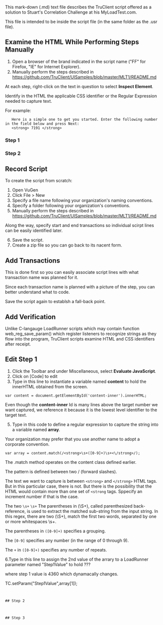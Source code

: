This mark-down (.md) text file describes the TruClient script offered as a solution to 
Stuart's Correlation Challenge at his MyLoadTest.com.

This file is intended to be inside the script file (in the same folder as the .usr file).

## Examine the HTML While Performing Steps Manually 

1. Open a browser of the brand indicated in the script name ("FF" for Firefox, "IE" for Internet Explorer).
2. Manually perform the steps described in
https://github.com/TruClient/UISamples/blob/master/MLT1/README.md

At each step, right-click on the text in question to select **Inspect Element**.

Identify in the HTML the applicable CSS identifier or the Regular Expression needed to capture text.

For example:

```
   Here is a simple one to get you started. Enter the following number in the field below and press Next:
   <strong> 7191 </strong>
```

### Step 1

### Step 2



## <a name="Recording"> Record Script</a>

To create the script from scratch:

1. Open VuGen
2. Click File > New
3. Specify a file name following your organization's naming conventions.
4. Specify a folder following your organization's conventions.
5. Manually perform the steps described in
https://github.com/TruClient/UISamples/blob/master/MLT1/README.md

Along the way, specify start and end transactions so individual scirpt lines can be easily identified later.

6. Save the script. 
7. Create a zip file so you can go back to its nacent form.

## Add Transactions
This is done first so you can easily associate script lines with what transaction name was planned for it.

Since each transaction name is planned with a picture of the step, you can better understand what to code.

Save the script again to establsh a fall-back point.

## Add Verification
Unlike C-langauge LoadRunner scripts which may contain function web_reg_save_param() 
which register listeners to recognize strings as they flow into the program,
TruClient scripts examine HTML and CSS identifiers after receipt.

## Edit Step 1

1. Click the Toolbar and under Miscellaneous, select **Evaluate JavaScript**.
2. Click on [Code] to edit
4. Type in this line to instantiate a variable named **content** to hold the innerHTML obtained from the screen.

 ```
 var content = document.getElementById('content-inner').innerHTML;
 ```

 Even though the **content-inner** Id is many lines above the target number we want captured,
 we reference it because it is the lowest level identifier to the target text.

5. Type in this code to define a regular expression to capture the string into a variable named **array**.
 
 Your organization may prefer that you use another name to adopt a corporate convention.

 ```
 var array = content.match(/<strong>\s+([0-9]+)\s+<\/strong>/);
 ```

 The .match method operates on the content class defined earlier.

 The pattern is defined between two / (forward slashes).

 The text we want to capture is between `<strong>` and `</strong>` HTML tags.
 But in this particular case, there is not. 
 But there is the possibility that the HTML would contain more than one set of `<strong` tags.
 Sppecify an increment number if that is the case.

 The two `\s+` `\s+`
 The parentheses in (\S+), called parenthesized back-reference, is used to extract the matched sub-string from the input    string. In this regex, there are two (\S+), match the first two words, separated by one or more whitespaces \s+.

 The parentheses in `([0-9]+)` specifies a grouping. 

 The `[0-9]` specifies any number (in the range of 0 through 9).

 The `+` in `([0-9]+)` specifies any number of repeats. 


6.Type in this line to assign the 2nd value of the arrary to a LoadRunner parameter named "Step1Value" to hold ???
  
 where step 1 value is 4360 which dynamacally changes.
   
 TC.setParam("Step1Value",array[1]);
 ```


## Step 2



## Step 3


